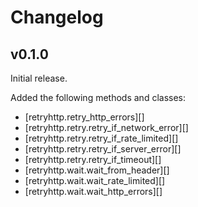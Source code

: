 # Changelog

## v0.1.0

Initial release.

Added the following methods and classes:

* [retryhttp.retry_http_errors][]
* [retryhttp.retry.retry_if_network_error][]
* [retryhttp.retry.retry_if_rate_limited][]
* [retryhttp.retry.retry_if_server_error][]
* [retryhttp.retry.retry_if_timeout][]
* [retryhttp.wait.wait_from_header][]
* [retryhttp.wait.wait_rate_limited][]
* [retryhttp.wait.wait_http_errors][]
